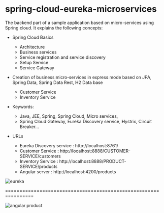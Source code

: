 # spring-cloud-eureka-microservices

The backend part of a sample application based on micro-services using Spring cloud. It explains the following concepts:
- Spring Cloud Basics
    - Architecture
    - Business services
    - Service registration and service discovery
    - Setup Service
    - Service Gateway
- Creation of business micro-services in express mode based on JPA, Spring Data, Spring Data Rest, H2 Data base
    - Customer Service
    - Inventory Service
- Keywords:
    - Java, JEE, Spring, Spring Cloud, Micro services,
    - Spring Cloud Gateway, Eureka Discovery service, Hystrix, Circuit Breaker...

- URLs
    -  Eureka Discovery service : http://localhost:8761/
    -  Customer Service  : http://localhost:8888/CUSTOMER-SERVICE/customers
    -  Inventory Service : http://localhost:8888/PRODUCT-SERVICE/products
    -  Angular server : http://localhost:4200/products

![eureka](https://user-images.githubusercontent.com/85138089/212431759-53880e64-d714-43d2-a17b-5f2926f6849e.PNG)

 ================================================================

![angular product](https://user-images.githubusercontent.com/85138089/212574265-716289a1-f81c-40bc-8a26-a78c2f77030f.PNG)
